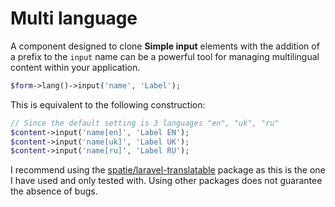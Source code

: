 # Multi language

A component designed to clone **Simple input** elements with the addition of a prefix to the `input` name can be a powerful tool for managing multilingual content within your application.
```php
$form->lang()->input('name', 'Label');
```
This is equivalent to the following construction:
```php
// Since the default setting is 3 languages "en", "uk", "ru"
$content->input('name[en]', 'Label EN');
$content->input('name[uk]', 'Label UK');
$content->input('name[ru]', 'Label RU');
```
I recommend using the [spatie/laravel-translatable](https://packagist.org/packages/spatie/laravel-translatable) package as this is the one I have used and only tested with. Using other packages does not guarantee the absence of bugs.
